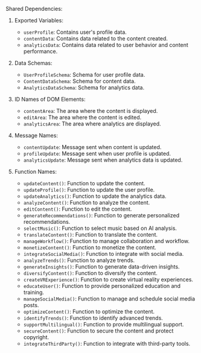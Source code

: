 Shared Dependencies:

1. Exported Variables:
   - `userProfile`: Contains user's profile data.
   - `contentData`: Contains data related to the content created.
   - `analyticsData`: Contains data related to user behavior and content performance.

2. Data Schemas:
   - `UserProfileSchema`: Schema for user profile data.
   - `ContentDataSchema`: Schema for content data.
   - `AnalyticsDataSchema`: Schema for analytics data.

3. ID Names of DOM Elements:
   - `contentArea`: The area where the content is displayed.
   - `editArea`: The area where the content is edited.
   - `analyticsArea`: The area where analytics are displayed.

4. Message Names:
   - `contentUpdate`: Message sent when content is updated.
   - `profileUpdate`: Message sent when user profile is updated.
   - `analyticsUpdate`: Message sent when analytics data is updated.

5. Function Names:
   - `updateContent()`: Function to update the content.
   - `updateProfile()`: Function to update the user profile.
   - `updateAnalytics()`: Function to update the analytics data.
   - `analyzeContent()`: Function to analyze the content.
   - `editContent()`: Function to edit the content.
   - `generateRecommendations()`: Function to generate personalized recommendations.
   - `selectMusic()`: Function to select music based on AI analysis.
   - `translateContent()`: Function to translate the content.
   - `manageWorkflow()`: Function to manage collaboration and workflow.
   - `monetizeContent()`: Function to monetize the content.
   - `integrateSocialMedia()`: Function to integrate with social media.
   - `analyzeTrends()`: Function to analyze trends.
   - `generateInsights()`: Function to generate data-driven insights.
   - `diversifyContent()`: Function to diversify the content.
   - `createVRExperience()`: Function to create virtual reality experiences.
   - `educateUser()`: Function to provide personalized education and training.
   - `manageSocialMedia()`: Function to manage and schedule social media posts.
   - `optimizeContent()`: Function to optimize the content.
   - `identifyTrends()`: Function to identify advanced trends.
   - `supportMultilingual()`: Function to provide multilingual support.
   - `secureContent()`: Function to secure the content and protect copyright.
   - `integrateThirdParty()`: Function to integrate with third-party tools.